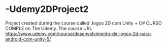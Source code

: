 # -Udemy2DProject2
Project created during the course called Jogos 2D com Unity + C# CURSO COMPLE on The Udemy.  The course URL https://www.udemy.com/course/desenvolvimento-de-jogos-2d-para-android-com-unity-5/
